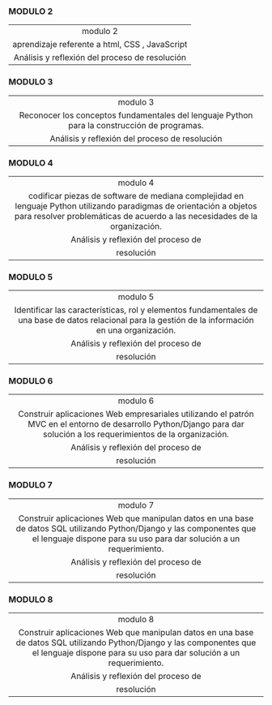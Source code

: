 
### MODULO 2

|  |
| :---: |
| modulo 2 | **Fundamentos del Desarrollo Front-End** |
| aprendizaje referente a html, CSS , JavaScript | Reconocer los principales aspectos relacionados con el desarrollo web distinguiendo el rol y elementos fundamentales de Front-End. |
| Análisis y reflexión del proceso de resolución | creación de una pagina web básica usando los conocimientos aprendidos en el modulo 2 con HTML, CSS, JS. BOOTSTRAP, JQUERY Y GITHUB. |

### MODULO 3

|  |
| :---: |
| modulo 3 | **Fundamentos de Programación en Python** |
| Reconocer los conceptos fundamentales del lenguaje Python para la construcción de programas. | Codificar piezas de software de baja complejidad utilizando lenguaje Python para resolver problemáticas comunes de acuerdo a las necesidades de la industria. |
| Análisis y reflexión del proceso de resolución | en este modulo aprendimos sobre python  tipos de datos, sentencias básicas, condicionales etc.  solucionando una problemática propuesta |

### MODULO 4

|  |
| :---: |
| modulo 4 | **Programación Avanzada en Python v2** |
| codificar piezas de software de mediana complejidad en lenguaje Python utilizando paradigmas de orientación a objetos para resolver problemáticas de acuerdo a las necesidades de la organización. | crear algoritmos capaces de emular un  ecommerce, con python clases, y algoritmos etc |
| Análisis y reflexión del proceso de
resolución | dado lo aprendido decidí usar  clases y algoritmos para crear usuarios productos y proveedores también se crearon diagramas de clases para dicho aprendizaje |

### MODULO 5

|  |
| :---: |
| modulo 5 | **Fundamentos de Bases de Datos Relacionales** |
| Identificar las características, rol y elementos fundamentales de una base de datos relacional para la gestión de la información en una organización. | Utilizar lenguaje estructurado de consultas SQL para la obtención de información que satisface los requerimientos planteados a partir de un modelo de datos dado. |
| Análisis y reflexión del proceso de
resolución | dados los aprendizaje de SQL se creo un diagrama de clases el cual se uso para el manejo de los datos a guardar Tambien se crearos diferentes bases de datos para este aprendizaje |

### MODULO 6

|  |
| :---: |
| modulo 6 | **Desarrollo de Aplicaciones Web con Python** |
| Construir aplicaciones Web empresariales utilizando el patrón MVC en el entorno de desarrollo Python/Django para dar solución a los requerimientos de la organización. | Describir las características fundamentales del framework Django para el desarrollo de aplicaciones empresariales acorde al entorno Python. |
| Análisis y reflexión del proceso de
resolución | se aprende sobre temas del framework Django tales como  views templates contenido dinámico formularios controles de seguridad etc. |

### MODULO 7

|  |
| :---: |
| modulo 7 | **Desarrollo de Aplicaciones Web con Python** |
| Construir aplicaciones Web que manipulan datos en una base de datos SQL utilizando Python/Django y las componentes que el lenguaje dispone para su uso para dar solución a un requerimiento. | Describir las características fundamentales de la integración del framework Django con bases de datos. |
| Análisis y reflexión del proceso de
resolución | en este modulo se usan los conocimientos  sobre  python, clases, modelos de bases de datos, migraciones etc. |

### MODULO 8

|  |
| :---: |
| modulo 8 | **Desarrollo de Aplicaciones Web con Python** |
| Construir aplicaciones Web que manipulan datos en una base de datos SQL utilizando Python/Django y las componentes que el lenguaje dispone para su uso para dar solución a un requerimiento. | Describir las características fundamentales de la integración del framework Django con bases de datos. |
| Análisis y reflexión del proceso de
resolución | en este modulo se usan los conocimientos  sobre  python, clases, modelos de bases de datos, migraciones etc. también se empieza a crear el proyecto final con los aprendizajes del bootcamp en mi caso el proyecto elejido para dicho proyecto es una api desarrollada con django, fastapi, docker etc para mas informacion de el proyecto pueden verlo en mi github. |